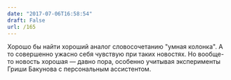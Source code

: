 ```yaml
---
date: "2017-07-06T16:58:54"
draft: False
url: /165
---
```


Хорошо бы найти хороший аналог словосочетанию "умная колонка". А то совершенно ужасно себя чувствую при таких новостях. Но вообще-то новость хорошая — давно пора, особенно учитывая эксперименты Гриши Бакунова с персональным ассистентом.

